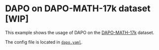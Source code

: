 # DAPO on DAPO-MATH-17k dataset [WIP]

This example shows the usage of DAPO on the [DAPO-MATH-17k](https://huggingface.co/datasets/open-r1/DAPO-Math-17k-Processed) dataset.

The config file is located in [`dapo.yaml`](dapo.yaml).
